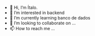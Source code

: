 - 👋 Hi, I’m Ítalo.
- 👀 I’m interested in  backend
- 🌱 I’m currently learning  banco de dados
- 💞️ I’m looking to collaborate on ...
- 📫 How to reach me ...

<!---
Limaitalos/Limaitalos is a ✨ special ✨ repository because its `README.md` (this file) appears on your GitHub profile.
You can click the Preview link to take a look at your changes.
--->
